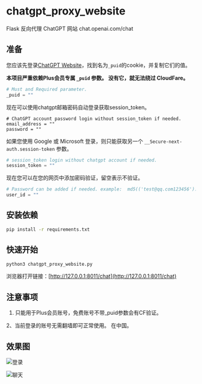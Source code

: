 # chatgpt_proxy_website

Flask 反向代理 ChatGPT 网站 chat.openai.com/chat

## 准备

您应该先登录[ChatGPT Website](https://chat.openai.com/chat)，找到名为`_puid`的cookie，并复制它们的值。

**本项目严重依赖Plus会员专属 `_puid` 参数。 没有它，就无法绕过 CloudFare。**

``` python
# Must and Required parameter.
_puid = ""
```

现在可以使用chatgpt邮箱密码自动登录获取session_token。

``` python3
# ChatGPT account password login without session_token if needed.
email_address = ""
password = ""
```

如果您使用 Google 或 Microsoft 登录，则只能获取另一个 `__Secure-next-auth.session-token` 参数。

``` python
# session_token login without chatgpt account if needed.
session_token = ""
```

现在您可以在您的网页中添加密码验证，留空表示不验证。

``` python
# Password can be added if needed. example:  md5(('test@qq.com123456').encode()).hexdigest()
user_id = ""
```

## 安装依赖

``` bash
pip install -r requirements.txt
```

## 快速开始

``` bash
python3 chatgpt_proxy_website.py
```

浏览器打开链接：[http://127.0.0.1:8011/chat](http://127.0.0.1:8011/chat)

## 注意事项

1. 只能用于Plus会员账号，免费账号不带_puid参数会有CF验证。

2、当前登录的账号无需翻墙即可正常使用。 在中国。

## 效果图
![登录](https://github.com/cooolr/chatgpt_plus_proxy_website/blob/main/login.png)

![聊天](https://github.com/cooolr/chatgpt_plus_proxy_website/blob/main/chat.png)
